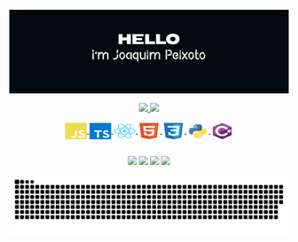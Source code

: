 <p align="center">
    <img src="header.png" alt="Header" />
</p>
<center>
<div>
  <a href="https://github.com/jhcpeixoto">
  <img height="180em" src="https://github-readme-stats.vercel.app/api?username=jhcpeixoto&show_icons=true&theme=github_dark&include_all_commits=true&count_private=true&show_icons=true"/>
  <img height="180em" src="https://github-readme-stats.vercel.app/api/top-langs/?username=jhcpeixoto&layout=compact&langs_count=7&theme=github_dark&show_icons=true"/>
</div>
<div style="display: inline_block;"><br>
  <img align="center" alt="Master-Js" height="30" width="40" src="https://raw.githubusercontent.com/devicons/devicon/master/icons/javascript/javascript-plain.svg">
  <img align="center" alt="Master-Ts" height="30" width="40" src="https://raw.githubusercontent.com/devicons/devicon/master/icons/typescript/typescript-plain.svg">
  <img align="center" alt="Master-React" height="30" width="40" src="https://raw.githubusercontent.com/devicons/devicon/master/icons/react/react-original.svg">
  <img align="center" alt="Master-HTML" height="30" width="40" src="https://raw.githubusercontent.com/devicons/devicon/master/icons/html5/html5-original.svg">
  <img align="center" alt="Master-CSS" height="30" width="40" src="https://raw.githubusercontent.com/devicons/devicon/master/icons/css3/css3-original.svg">
  <img align="center" alt="Master-Python" height="30" width="40" src="https://raw.githubusercontent.com/devicons/devicon/master/icons/python/python-original.svg">
  <img align="center" alt="Master-Csharp" height="30" width="40" src="https://raw.githubusercontent.com/devicons/devicon/master/icons/csharp/csharp-original.svg">
</div>
  
  ##
 
<div> 
  <a href="https://instagram.com/joaquim_peixoto_" target="_blank"><img src="https://img.shields.io/badge/-Instagram-%23E4405F?style=for-the-badge&logo=instagram&logoColor=white" target="_blank"></a>
 	<a href="twitch.tv/masterkillerft" target="_blank"><img src="https://img.shields.io/badge/Twitch-9146FF?style=for-the-badge&logo=twitch&logoColor=white" target="_blank"></a>
  <a href = "mailto:geral@joaquimcerqueira.pt"><img src="https://img.shields.io/badge/-Gmail-%23333?style=for-the-badge&logo=gmail&logoColor=white" target="_blank"></a>
  <a href="https://www.linkedin.com/in/joaquim-peixoto/" target="_blank"><img src="https://img.shields.io/badge/-LinkedIn-%230077B5?style=for-the-badge&logo=linkedin&logoColor=white" target="_blank"></a> 
 
  ![Snake animation](https://github.com/jhcpeixoto/jhcpeixoto/blob/output/github-contribution-grid-snake.svg)
 
</div>
</center>
